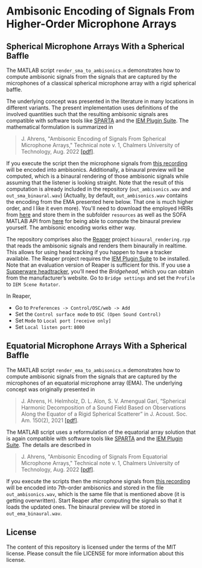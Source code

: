 # Ambisonic Encoding of Signals From Higher-Order Microphone Arrays

## Spherical Microphone Arrays With a Spherical Baffle

The MATLAB script `render_sma_to_ambisonics.m` demonstrates how to compute ambisonic signals from the signals that are captured by the microphones of a classical spherical microphone array with a rigid spherical baffle. 

The underlying concept was presented in the literature in many locations in different variants. The present implementation uses definitions of the involved quantities such that the resulting ambisonic signals ares compatible with software tools like [SPARTA](https://leomccormack.github.io/sparta-site/) and the [IEM Plugin Suite](https://plugins.iem.at/). The mathematical formulation is summarized in

> J. Ahrens, "Ambisonic Encoding of Signals From Spherical Microphone Arrays," Technical note v. 1, Chalmers University of Technology, Aug. 2022 [[pdf]](arxive.org).

If you execute the script then the microphone signals from [this recording](https://youtu.be/qcqeygqjxZ4?t=31) will be encoded into ambisonics. Additionally, a binaural preview will be computed, which is a binaural rendering of those ambisonic signals while assuming that the listener is looking straight. Note that the result of this computation is already included in the repository (`out_ambisonics.wav` and `out_sma_binaural.wav`) (Actually, by default, `out_ambisonics.wav` contains the encoding from the EMA presented here below. That one is much higher order, and I like it even more). You'll need to download the employed HRIRs from [here](https://zenodo.org/record/3928297/files/HRIR_L2702.sofa?download=1) and store them in the subfolder `resources` as well as the SOFA MATLAB API from [here](https://sourceforge.net/projects/sofacoustics/) for being able to compute the binaural preview yourself. The ambisonic encoding works either way.

The repository comprises also the [Reaper](https://www.reaper.fm/) project `binaural_rendering.rpp` that reads the ambisonic signals and renders them binaurally in realtime. This allows for using head tracking if you happen to have a tracker available. The Reaper project requires the [IEM Plugin Suite](https://plugins.iem.at/) to be installed. Note that an evaluation version of Reaper is sufficient for this. If you use a [Supperware headtracker](https://supperware.co.uk/headtracker-overview), you’ll need the *Bridgehead*, which you can obtain from the manufacturer’s website. Go to `Bridge settings` and set the `Profile` to `IEM Scene Rotator`. 

In Reaper, 

- Go to `Preferences -> Control/OSC/web -> Add`
- Set the `Control surface mode` to `OSC (Open Sound Control)` 
- Set `Mode` to `Local port [receive only]`
- Set `Local listen port`: `8000`

## Equatorial Microphone Arrays With a Spherical Baffle

The MATLAB script `render_ema_to_ambisonics.m` demonstrates how to compute ambisonic signals from the signals that are captured by the microphones of an equatorial microphone array (EMA). The underlying concept was originally presented in

> J. Ahrens, H. Helmholz, D. L. Alon, S. V. Amengual Garí, “Spherical Harmonic Decomposition of a Sound Field Based on Observations Along the Equator of a Rigid Spherical Scatterer” in J. Acoust. Soc. Am. 150(2), 2021 [[pdf]](http://www.soundfieldsynthesis.org/wp-content/uploads/pubs/Ahrens_etal_JASA2021.pdf).

The MATLAB script uses a reformulation of the equatorial array solution that is again compatible with software tools like [SPARTA](https://leomccormack.github.io/sparta-site/) and the [IEM Plugin Suite](https://plugins.iem.at/). The details are described in 

> J. Ahrens, "Ambisonic Encoding of Signals From Equatorial Microphone Arrays," Technical note v. 1, Chalmers University of Technology, Aug. 2022 [[pdf]](arxive.org).

If you execute the scripts then the microphone signals from [this recording](https://youtu.be/95qDd13pVVY?t=58) will be encoded into 7th-order ambisonics and stored in the file `out_ambisonics.wav`, which is the same file that is mentioned above (it is getting overwritten). Start Reaper after computing the signals so that it loads the updated ones. The binaural preview will be stored in `out_ema_binaural.wav`.



## License
The content of this repository is licensed under the terms of the MIT license. Please consult the file LICENSE for more information about this license.
 